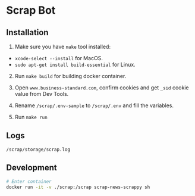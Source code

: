 # Scrap Bot

## Installation

1) Make sure you have `make` tool installed:

* `xcode-select --install` for MacOS.
* `sudo apt-get install build-essential` for Linux.

2) Run `make build` for building docker container.

3) Open `www.business-standard.com`, confirm cookies and get `_sid` cookie value from Dev Tools.

4) Rename `/scrap/.env-sample` to `/scrap/.env` and fill the variables.

5) Run `make run`

## Logs

`/scrap/storage/scrap.log`

## Development

```sh
# Enter container
docker run -it -v ./scrap:/scrap scrap-news-scrappy sh
```